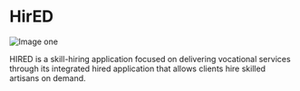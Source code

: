 # HirED

![Image one](https://github.com/aloko001/Cartoonize/blob/master/Animated/hired.jpeg)



HIRED is a skill-hiring application focused on delivering vocational services through its integrated hired application that allows clients hire skilled artisans on demand.
